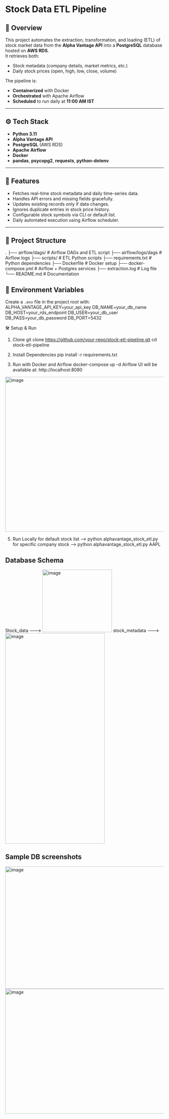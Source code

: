 # Stock Data ETL Pipeline

## 📌 Overview
This project automates the extraction, transformation, and loading (ETL) of stock market data from the **Alpha Vantage API** into a **PostgreSQL** database hosted on **AWS RDS**.  
It retrieves both:
- Stock metadata (company details, market metrics, etc.)
- Daily stock prices (open, high, low, close, volume)

The pipeline is:
- **Containerized** with Docker
- **Orchestrated** with Apache Airflow
- **Scheduled** to run daily at **11:00 AM IST**

---

## ⚙️ Tech Stack
- **Python 3.11**
- **Alpha Vantage API**
- **PostgreSQL** (AWS RDS)
- **Apache Airflow**
- **Docker**
- **pandas**, **psycopg2**, **requests**, **python-dotenv**

---

## 🚀 Features
- Fetches real-time stock metadata and daily time-series data.
- Handles API errors and missing fields gracefully.
- Updates existing records only if data changes.
- Ignores duplicate entries in stock price history.
- Configurable stock symbols via CLI or default list.
- Daily automated execution using Airflow scheduler.

---

## 📂 Project Structure
.
├── airflow/dags/ # Airflow DAGs and ETL script
├── airflow/logs/dags # Airflow logs
├── scripts/ # ETL Python scripts
├── requirements.txt # Python dependencies
├── Dockerfile # Docker setup
├── docker-compose.yml # Airflow + Postgres services
├── extraction.log # Log file
└── README.md # Documentation

## 🔑 Environment Variables
Create a `.env` file in the project root with: 
ALPHA_VANTAGE_API_KEY=your_api_key
DB_NAME=your_db_name
DB_HOST=your_rds_endpoint
DB_USER=your_db_user
DB_PASS=your_db_password
DB_PORT=5432

🛠️ Setup & Run
1. Clone
git clone https://github.com/your-repo/stock-etl-pipeline.git
cd stock-etl-pipeline

2. Install Dependencies
pip install -r requirements.txt

3. Run with Docker and Airflow
docker-compose up -d
Airflow UI will be available at: http://localhost:8080
<img width="1675" height="493" alt="image" src="https://github.com/user-attachments/assets/5b042390-b5c2-45ea-9d94-cb3f7ad3b617" />


5. Run Locally
for default stock list --> python alphavantage_stock_etl.py
for specific company stock --> python alphavantage_stock_etl.py AAPL

## Database Schema
Stock_data ---> <img width="221" height="199" alt="image" src="https://github.com/user-attachments/assets/954e90c1-bf1a-4f00-a0ee-bd640f453d2f" />
stock_metadata ---> <img width="316" height="670" alt="image" src="https://github.com/user-attachments/assets/47e2a2c3-04c0-40ce-8fd4-aba45c376386" />

## Sample DB screenshots
<img width="1675" height="389" alt="image" src="https://github.com/user-attachments/assets/5d7a181f-dfea-4caf-abaf-7f0af6c7da7b" />
<img width="1293" height="397" alt="image" src="https://github.com/user-attachments/assets/aa8577fd-fec1-4ae5-8bc7-237980a7bace" />






